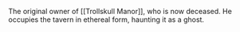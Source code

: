 The original owner of [[Trollskull Manor]], who is now deceased. He occupies the tavern in ethereal form, haunting it as a ghost.